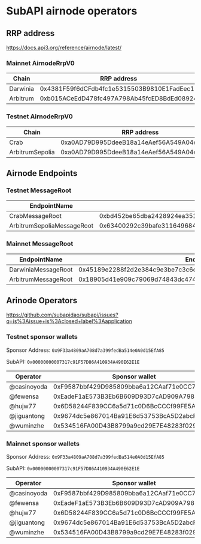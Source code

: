 # SubAPI airnode operators

## RRP address

<https://docs.api3.org/reference/airnode/latest/>

### Mainnet AirnodeRrpV0

| Chain | RRP address |
| ------------ | -------------------------------------------- |
| Darwinia | 0x4381F59f6dCFdb4fc1e5315503B9810E1FadEec1   |
| Arbitrum | 0xb015ACeEdD478fc497A798Ab45fcED8BdEd08924   |

### Testnet AirnodeRrpV0

| Chain | RRP address |
| ------------ | -------------------------------------------- |
| Crab | 0xa0AD79D995DdeeB18a14eAef56A549A04e3Aa1Bd   |
| ArbitrumSepolia | 0xa0AD79D995DdeeB18a14eAef56A549A04e3Aa1Bd   |

## Airnode Endpoints

### Testnet MessageRoot

| EndpointName | EndpointId |
| ------------ | -------------------------------------------- |
| CrabMessageRoot |  0xbd452be65dba2428924ea35129292b3247233952dae361d169f2d489d805ce23   |
| ArbitrumSepoliaMessageRoot | 0x63400292c39bafe31164968499615317be0f1b97b4122a29d436c8fb427fdf65   |

### Mainnet MessageRoot

| EndpointName | EndpointId |
| ------------ | -------------------------------------------- |
| DarwiniaMessageRoot |  0x45189e2288f2d2e384c9e3be7c3c6cef65a553341ca8580e1ed3516725112bb4   |
| ArbitrumMessageRoot | 0x18905d41e909c79069d74843dc474d0809df62b5bc555ea272b0cc49ff3fa924   |

## Arinode Operators

<https://github.com/subapidao/subapi/issues?q=is%3Aissue+is%3Aclosed+label%3Aapplication>

### Testnet sponsor wallets

Sponsor Address: `0x9F33a4809aA708d7a399fedBa514e0A0d15EfA85`

SubAPI: `0x00000000007317c91F57D86A410934A490E62E1E`

| Operator | Sponsor wallet | Airnode xpub |
| ------------ | -------------------------------------------- | -------------------------------------------- |
| @casinoyoda |  0xF9587bbf429D985809bba6a12CAaf71e0CC75187   | xpub6CAd5xstmTRbdAA4fFQ5wP3amcMeeE5Q5ZmF11wTzxLYJjDgqkRW9H1JY67MEpREmPdyGCJsLjnqUGEzHKqhv7BQZYZGnBo9Nmu4xaL4xrh |
| @fewensa | 0xEadeF1aE573B3Eb6B609D93D7cAD909A798Ca428   | xpub6C72CU1WBToLNPWAtNkh2kUVjQGYvUpNaa6uWvnuMt7uw7dFJpp2BK3M3fBD5YYDDs73LXsEDBZoygZQ5LeuZYGUnJqfetrFesmeqxumrVt |
| @hujw77 | 0x6D58244F839CC6a5d71c0D6BcCCCf99FE5AE2966   | xpub6BjSk2Tf54bkv1eQk9L62wngL4Yky8mMuGCQ8SXAHqJFDJxiNaQVTqxeri5kPYDBL1c2J5oCSMEae8L5SSZ83PAAXg5wjwtWS8FtQhRWDjR |
| @jiguantong | 0x9674dc5e867014Ba91E6d53753BcA5D2abcFF9E3   | xpub6DWQQABWBAU9NrbC9K965k1RsmLRkVaiTmU7rkhjsB6x8ExvuwxJW883j7uwVSY6ZEsR6jsVcZ9FF3KQDnE4s6sX6FWm3ZhbTSjzwpDcSSC |
| @wuminzhe | 0x534516FA00D43B8799a9cd29E7E48283f029FA23   | xpub6CRtQQv57sBH13BJtG1rDMpPNbPfyFstqKaKpdZDpJSyJjH967vZvJxGEbMDYhaSvYUR9G3GPDJhYoHCRVAj185dgo4xhHjP5vKn32aaUyR |

### Mainnet sponsor wallets

Sponsor Address: `0x9F33a4809aA708d7a399fedBa514e0A0d15EfA85`

SubAPI: `0x00000000007317c91F57D86A410934A490E62E1E`

| Operator | Sponsor wallet | Airnode xpub |
| ------------ | -------------------------------------------- | -------------------------------------------- |
| @casinoyoda |  0xF9587bbf429D985809bba6a12CAaf71e0CC75187   | xpub6CAd5xstmTRbdAA4fFQ5wP3amcMeeE5Q5ZmF11wTzxLYJjDgqkRW9H1JY67MEpREmPdyGCJsLjnqUGEzHKqhv7BQZYZGnBo9Nmu4xaL4xrh |
| @fewensa | 0xEadeF1aE573B3Eb6B609D93D7cAD909A798Ca428   | xpub6C72CU1WBToLNPWAtNkh2kUVjQGYvUpNaa6uWvnuMt7uw7dFJpp2BK3M3fBD5YYDDs73LXsEDBZoygZQ5LeuZYGUnJqfetrFesmeqxumrVt |
| @hujw77 | 0x6D58244F839CC6a5d71c0D6BcCCCf99FE5AE2966   | xpub6BjSk2Tf54bkv1eQk9L62wngL4Yky8mMuGCQ8SXAHqJFDJxiNaQVTqxeri5kPYDBL1c2J5oCSMEae8L5SSZ83PAAXg5wjwtWS8FtQhRWDjR |
| @jiguantong | 0x9674dc5e867014Ba91E6d53753BcA5D2abcFF9E3   | xpub6DWQQABWBAU9NrbC9K965k1RsmLRkVaiTmU7rkhjsB6x8ExvuwxJW883j7uwVSY6ZEsR6jsVcZ9FF3KQDnE4s6sX6FWm3ZhbTSjzwpDcSSC |
| @wuminzhe | 0x534516FA00D43B8799a9cd29E7E48283f029FA23   | xpub6CRtQQv57sBH13BJtG1rDMpPNbPfyFstqKaKpdZDpJSyJjH967vZvJxGEbMDYhaSvYUR9G3GPDJhYoHCRVAj185dgo4xhHjP5vKn32aaUyR |
